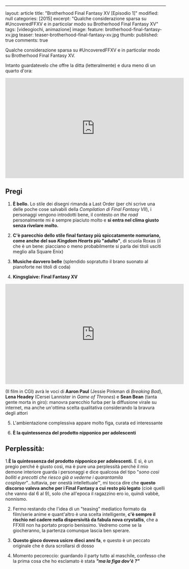 ---
layout: article
title: "Brotherhood Final Fantasy XV [Episodio 1]"
modified: null
categories: [2015]
excerpt: "Qualche considerazione sparsa su #UncoveredFFXV e in particolar modo su Brotherhood Final Fantasy XV"
tags: [videogiochi, animazione]
image: 
  feature: brotherhood-final-fantasy-xv.jpg
  teaser:  teaser-brotherhood-final-fantasy-xv.jpg
  thumb: 
published: true
comments: true

Qualche considerazione sparsa su #UncoveredFFXV e in particolar modo su Brotherhood Final Fantasy XV.

Intanto guardatevelo che offre la ditta (letteralmente) e dura meno di un quarto d'ora:

<iframe width="560" height="315" src="https://www.youtube.com/embed/fsVhwsUFaDE" frameborder="0" allowfullscreen></iframe>

## Pregi

1. **È bello.** Lo stile dei disegni rimanda a Last Order (per chi scrive una delle poche cose salvabili della _Compilation di Final Fantasy VII_), i personaggi vengono introdotti bene, il contesto _on the road_ personalmente mi è sempre piaciuto molto e **si entra nel clima giusto senza rivelare molto.**

2. **C'è parecchio dello stile final fantasy più spiccatamente nomuriano, come anche del suo _Kingdom Hearts_ più "adulto"**, di scuola Roxas (il che è un bene: piacciano o meno probabilmente si parla dei titoli usciti meglio alla Square Enix)

3. **Musiche davvero belle** (splendido sopratutto il brano suonato al pianoforte nei titoli di coda)

4. **Kingsglaive: Final Fantasy XV** 

<iframe width="560" height="315" src="https://www.youtube.com/embed/iP8EgMUVmwk" frameborder="0" allowfullscreen></iframe>

(Il film in CGI) avrà le voci di **Aaron Paul** (Jessie Pinkman di _Breaking Bad_), **Lena Headey** (Cersei Lannister in _Game of Thrones_) e **Sean Bean** (tanta gente morta in giro): manovra parecchio furba per la diffusione virale su internet, ma anche un'ottima scelta qualitativa considerando la bravura degli attori

5. L'ambientazione complessiva appare molto figa, curata ed interessante

6. **È la quintessenza del prodotto nipponico per adolescenti**

## Perplessità:

1.**È la quintessenza del prodotto nipponico per adolescenti.** 
E sì, è un pregio perché è giusto così, ma è pure una perplessità perché il mio demone interiore guarda i personaggi e dice qualcosa del tipo "_sono così bolliti e precotti che riesco già a vederne i quarantamila cosplayer_"...tuttavia, per onestà intellettuale™, mi tocca dire che **questo discorso valeva anche per i Final Fantasy a cui resto più legato** (cioè quelli che vanno dal 6 al 9), solo che all'epoca il ragazzino ero io, quindi vabbè, nonnismo.

2. Fermo restando che l'idea di un "teasing" mediatico formato da film/serie anime e quant'altro è una scelta intelligente, **c'è sempre il rischio nel cadere nella dispersività da fabula nova crystallis**, che a FFXIII non ha portato proprio benissimo. Vedremo come se la giocheranno, la partenza comunque lascia ben sperare.

3. **Questo gioco doveva usicre dieci anni fa**, e questo è un peccato originale che è dura scrollarsi di dosso

4. Momento pecoreccio: guardando il party tutto al maschile, confesso che la prima cosa che ho esclamato è stata **_"ma la figa dov'è ?"_**